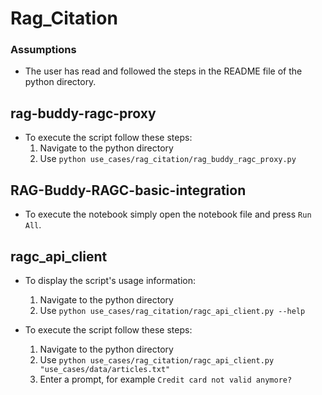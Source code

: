 # Rag_Citation

### Assumptions
- The user has read and followed the steps in the README file of the python directory.

## rag-buddy-ragc-proxy

- To execute the script follow these steps:
    1. Navigate to the python directory
    2. Use `python use_cases/rag_citation/rag_buddy_ragc_proxy.py`

## RAG-Buddy-RAGC-basic-integration

- To execute the notebook simply open the notebook file and press `Run All`.

## ragc_api_client

- To display the script's usage information:
    1. Navigate to the python directory
    2. Use `python use_cases/rag_citation/ragc_api_client.py --help`

- To execute the script follow these steps:
    1. Navigate to the python directory
    2. Use `python use_cases/rag_citation/ragc_api_client.py "use_cases/data/articles.txt"`
    3. Enter a prompt, for example `Credit card not valid anymore?`
